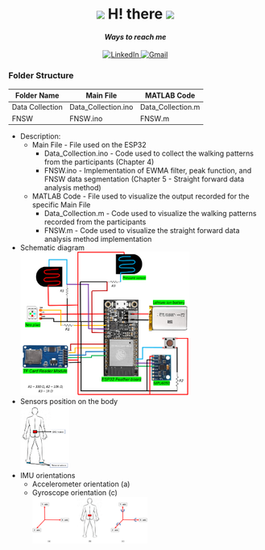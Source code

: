 <div align="center">
<h1> <img src="https://github.com/TheDudeThatCode/TheDudeThatCode/blob/master/Assets/Developer.gif" width="100px">
  H! there      
  <img src="https://github.com/TheDudeThatCode/TheDudeThatCode/blob/master/Assets/Designer.gif" width="100px">  </h1>
</div>

<div align="center">
  <h4><i>Ways to reach me</i></h4>
</div>  
<div  align="center">
  <a href="https://www.linkedin.com/in/sai-kishan-rali/" target="_blank">
    <img src="https://img.shields.io/badge/LinkedIn-%230077B5.svg?&style=flat-square&logo=linkedin&logoColor=white&color=071A2C" alt="LinkedIn">
  </a>

   <a href="mailto:rali.sai.kishan@gmail.com" mailto="rali.sai.kishan@gmail.com" target="_blank">
    <img src="https://img.shields.io/badge/Gmail-%231877F2.svg?&style=flat-square&logo=gmail&logoColor=white&color=071A2C" alt="Gmail">
  </a>
</div>


<!-- <table>
  <thead>
    <tr>
      <td align="center">
        <span><strong>Programming Languages & Frameworks</strong></span>
      </td>
    </tr>
  </thead>
  
  <tbody>
    <tr>
      <td align="center">
        <img width="70%" src="https://github.com/oussamabouchikhi/oussamabouchikhi/blob/master/assets/skills.png" alt="cover" />
      </td>
    </tr>
  </tbody> -->
  
</table>
</div>

### Folder Structure
| Folder Name | Main File | MATLAB Code |
| --- | --- | --- |
| Data Collection | Data_Collection.ino | Data_Collection.m |
| FNSW | FNSW.ino | FNSW.m |

- Description:
  - Main File -  File used on the ESP32
    - Data_Collection.ino - Code used to collect the walking patterns from the participants (Chapter 4)
    - FNSW.ino - Implementation of EWMA filter, peak function, and FNSW data segmentation (Chapter 5 - Straight forward data analysis method)
  - MATLAB Code - File used to visualize the output recorded for the specific Main File
    - Data_Collection.m - Code used to visualize the walking patterns recorded from the participants
    - FNSW.m - Code used to visualize the straight forward data analysis method implementation 
- Schematic diagram   
   <div align="left">
      <img width="70%" src="https://github.com/SaiKishanRali/Code/blob/main/Images/sch_exp3.png" alt="cover" />
     </div>
- Sensors position on the body
   <div align="left">
      <img width="20%" src="https://github.com/SaiKishanRali/Code/blob/main/Images/2senspng.png" alt="cover" />
     </div>
- IMU orientations
  - Accelerometer orientation (a)
  - Gyroscope orientation (c)
       <div align="left">
         <img width="50%" src="https://github.com/SaiKishanRali/Code/blob/main/Images/sensor_pos_big.png" alt="cover" />
        </div>
<!-- <h2><i>Ways to contact me:</i></h2> -->


